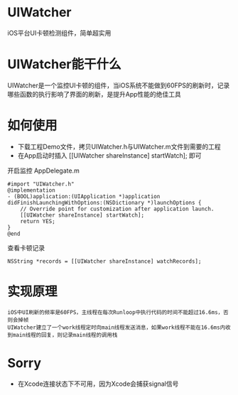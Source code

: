 # UIWatcher
iOS平台UI卡顿检测组件，简单超实用

# UIWatcher能干什么
  UIWatcher是一个监控UI卡顿的组件，当iOS系统不能做到60FPS的刷新时，记录哪些函数的执行影响了界面的刷新，是提升App性能的绝佳工具

# 如何使用

- 下载工程Demo文件，拷贝UIWatcher.h与UIWatcher.m文件到需要的工程
- 在App启动时插入 [[UIWatcher shareInstance] startWatch]; 即可

开启监控
AppDelegate.m
``` object-c
#import "UIWatcher.h"
@implementation
- (BOOL)application:(UIApplication *)application didFinishLaunchingWithOptions:(NSDictionary *)launchOptions {
    // Override point for customization after application launch.
    [[UIWatcher shareInstance] startWatch];
    return YES;
}
@end
```

查看卡顿记录
```object-c
NSString *records = [[UIWatcher shareInstance] watchRecords];
```

# 实现原理
    iOS中UI刷新的频率是60FPS，主线程在每次Runloop中执行代码的时间不能超过16.6ms，否则会掉帧
    UIWatcher建立了一个work线程定时向main线程发送消息，如果work线程不能在16.6ms内收到main线程的回复，则记录main线程的调用栈

# Sorry
- 在Xcode连接状态下不可用，因为Xcode会捕获signal信号
